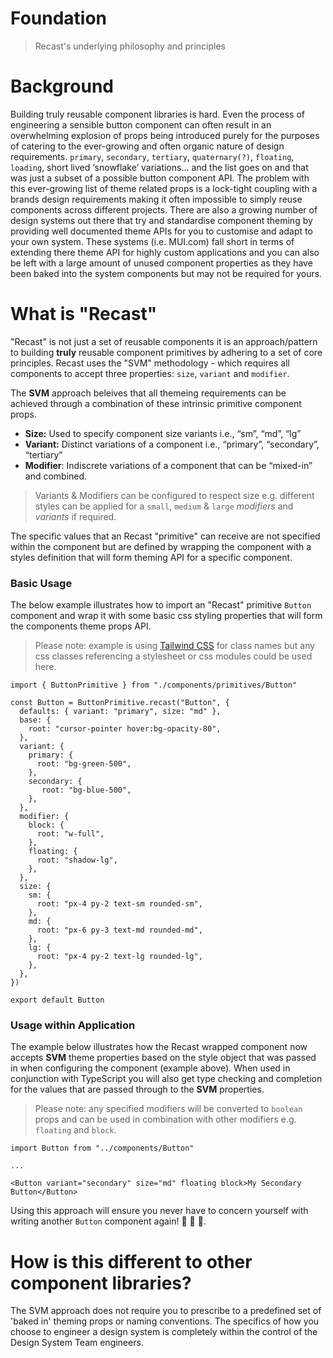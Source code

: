 # Foundation

> Recast's underlying philosophy and principles

# Background

Building truly reusable component libraries is hard. Even the process of engineering a sensible button component can often result in an overwhelming explosion of props being introduced purely for the purposes of catering to the ever-growing and often organic nature of design requirements. `primary`, `secondary`, `tertiary`, `quaternary(?)`, `floating`, `loading`, short lived ‘snowflake’ variations... and the list goes on and that was just a subset of a possible button component API. The problem with this ever-growing list of theme related props is a lock-tight coupling with a brands design requirements making it often impossible to simply reuse components across different projects. There are also a growing number of design systems out there that try and standardise component theming by providing well documented theme APIs for you to customise and adapt to your own system. These systems (i.e. MUI.com) fall short in terms of extending there theme API for highly custom applications and you can also be left with a large amount of unused component properties as they have been baked into the system components but may not be required for yours.

# What is "Recast"

"Recast" is not just a set of reusable components it is an approach/pattern to building **truly** reusable component primitives by adhering to a set of core principles. Recast uses the "SVM" methodology - which requires all components to accept three properties: `size`, `variant` and `modifier`.

The **SVM** approach beleives that all themeing requirements can be achieved through a combination of these intrinsic primitive component props.

- **Size:** Used to specify component size variants i.e., “sm”, “md”, “lg”
- **Variant:** Distinct variations of a component i.e., “primary”, “secondary”, “tertiary”
- **Modifier**: Indiscrete variations of a component that can be “mixed-in” and combined.

> Variants & Modifiers can be configured to respect size e.g. different styles can be applied for a `small`, `medium` & `large` _modifiers_ and _variants_ if required.

The specific values that an Recast "primitive" can receive are not specified within the component but are defined by wrapping the component with a styles definition that will form theming API for a specific component.

### Basic Usage

The below example illustrates how to import an "Recast" primitive `Button` component and wrap it with some basic css styling properties that will form the components theme props API.

> Please note: example is using [Tailwind CSS](https://tailwindcss.com/) for class names but any css classes referencing a stylesheet or css modules could be used here.

```
import { ButtonPrimitive } from "./components/primitives/Button"

const Button = ButtonPrimitive.recast("Button", {
  defaults: { variant: "primary", size: "md" },
  base: {
    root: "cursor-pointer hover:bg-opacity-80",
  },
  variant: {
    primary: {
      root: "bg-green-500",
    },
    secondary: {
       root: "bg-blue-500",
    },
  },
  modifier: {
    block: {
      root: "w-full",
    },
    floating: {
      root: "shadow-lg",
    },
  },
  size: {
    sm: {
      root: "px-4 py-2 text-sm rounded-sm",
    },
    md: {
      root: "px-6 py-3 text-md rounded-md",
    },
    lg: {
      root: "px-4 py-2 text-lg rounded-lg",
    },
  },
})

export default Button
```

### Usage within Application

The example below illustrates how the Recast wrapped component now accepts **SVM** theme properties based on the style object that was passed in when configuring the component (example above). When used in conjunction with TypeScript you will also get type checking and completion for the values that are passed through to the **SVM** properties.

> Please note: any specified modifiers will be converted to `boolean` props and can be used in combination with other modifiers e.g. `floating` and `block`.

```
import Button from "../components/Button"

...

<Button variant="secondary" size="md" floating block>My Secondary Button</Button>

```

Using this approach will ensure you never have to concern yourself with writing another `Button` component again! 🤯 🌈 🦄.

# How is this different to other component libraries?

The SVM approach does not require you to prescribe to a predefined set of 'baked in' theming props or naming conventions. The specifics of how you choose to engineer a design system is completely within the control of the Design System Team engineers.
